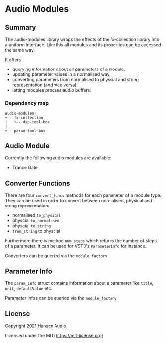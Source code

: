 # Audio Modules

## Summary

The audio-modules library wraps the effects of the fx-collection library into a uniform interface. Like this all modules and its properties can be accessed the same way.

It offers
* querying information about all parameters of a module,
* updating parameter values in a normalised way,
* converting parameters from normalised to physcial and string representation (and vice versa),
* letting modules process audio buffers. 

### Dependency map

```
audio-modules
+-- fx-collection
|   +-- dsp-tool-box
|
+-- param-tool-box
```

## Audio Module

Currently the following audio modules are available:

* Trance Gate

## Converter Functions

There are four ```convert_funcs``` methods for each parameter of a module type. They can be used in order to convert between normalised, physical and string representation:

* normalised ```to_physical```
* physcial ```to_normalised```
* physcial ```to_string```
* ```from_string``` to physcial

Furthermore there is method ```num_steps``` which returns the number of steps of a parameter. It can be used for VST3's ```ParameterInfo``` for instance.

Converters can be queried via the ```module_factory```

## Parameter Info

The ```param_info``` struct contains information about a parameter like ```title```, ```unit```, ```defaultValue``` etc.

Parameter infos can be queried via the ```module_factory```

## License

Copyright 2021 Hansen Audio

Licensed under the MIT: https://mit-license.org/
